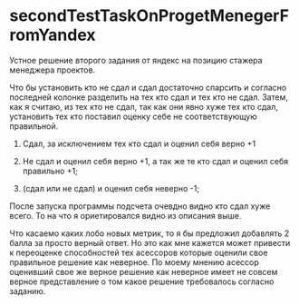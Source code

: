 # secondTestTaskOnProgetMenegerFromYandex

Устное решение второго задания от яндекс на позицию стажера менеджера проектов.

Что бы установить кто не сдал и сдал достаточно спарсить и согласно последней колонке разделить
на тех кто сдал и тех кто не сдал.
Затем, как я считаю, из тех кто не сдал, так как они явно хуже тех кто сдал,
установить тех кто поставил оценку себе не соответствующую правильной.


1. Сдал, за исключением тех кто сдал и оценил себя верно +1

2. Не сдал и оценил себя верно +1, а так же те кто сдал и оценил себя правильно +1;

3. (сдал или не сдал) и оценил себя неверно -1;

После запуска программы подсчета очевдно видно кто сдал хуже всего. То на что я ориетировался видно из описания выше.

Что касаемо каких лобо новых метрик, то я бы предложил добавлять 2 балла за просто верный ответ.
Но это как мне кажется может привести к переоценке способностей тех асессоров которые оценили свое
правильное решение как неверное. По моему мнению асессор оценивший свое же верное решение как неверное
имеет не совсем верное представление о том какое решение требовалось согласно заданию.